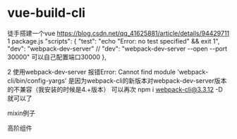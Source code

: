 # vue-build-cli
徒手搭建一个vue
https://blog.csdn.net/qq_41625881/article/details/94429711
1 package.js
  "scripts": {
    "test": "echo \"Error: no test specified\" && exit 1",
    "dev": "webpack-dev-server"
    // "dev": "webpack-dev-server --open --port 30000" 可以自己配置端口30000
  },

2 使用webpack-dev-server 报错Error: Cannot find module 'webpack-cli/bin/config-yargs'
  是因为webpack-cli的新版本对webpack-dev-server版本的不兼容（我安装的时候是4.+版本）
  可以再次 npm i webpack-cli@3.3.12 -D 就可以了


  mixin例子

  高阶组件